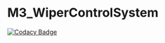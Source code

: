 # M3_WiperControlSystem

[![Codacy Badge](https://api.codacy.com/project/badge/Grade/70b38b2295f1415c914c6556988af3cd)](https://app.codacy.com/gh/VISHNUAMMU5140/M3_WiperControlSystem?utm_source=github.com&utm_medium=referral&utm_content=VISHNUAMMU5140/M3_WiperControlSystem&utm_campaign=Badge_Grade_Settings)
